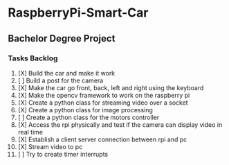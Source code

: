 # RaspberryPi-Smart-Car
## Bachelor Degree Project

### Tasks Backlog
1.  [X] Build the car and make it work
2.  [ ] Build a post for the camera
3.  [X] Make the car go front, back, left and right using the keyboard
4.  [X] Make the opencv framework to work on the raspberry pi
5.  [X] Create a python class for streaming video over a socket
6.  [X] Create a python class for image processing
7.  [ ] Create a python class for the motors controller 
8.  [X] Access the rpi physically and test if the camera can display video in real time
9.  [X] Establish a client server connection between rpi and pc
10. [X] Stream video to pc 
11. [ ] Try to create timer interrupts
